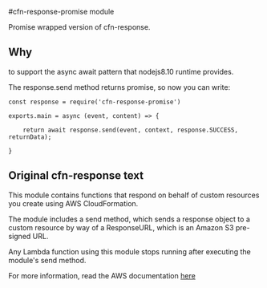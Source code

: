 #cfn-response-promise module

Promise wrapped version of cfn-response.

## Why

to support the async await pattern that nodejs8.10 runtime provides.

The response.send method returns promise, so now you can write:

```
const response = require('cfn-response-promise')

exports.main = async (event, content) => {

    return await response.send(event, context, response.SUCCESS, returnData);

}
```

## Original cfn-response text

This module contains functions that respond on behalf of custom resources you create using AWS CloudFormation.

The module includes a send method, which sends a response object to a custom resource by way of a ResponseURL, which is an Amazon S3 pre-signed URL.

Any Lambda function using this module stops running after executing the module's send method.

For more information, read the AWS documentation [here][1]

[1]: http://docs.aws.amazon.com/AWSCloudFormation/latest/UserGuide/aws-properties-lambda-function-code.html#cfn-lambda-function-code-cfnresponsemodule
